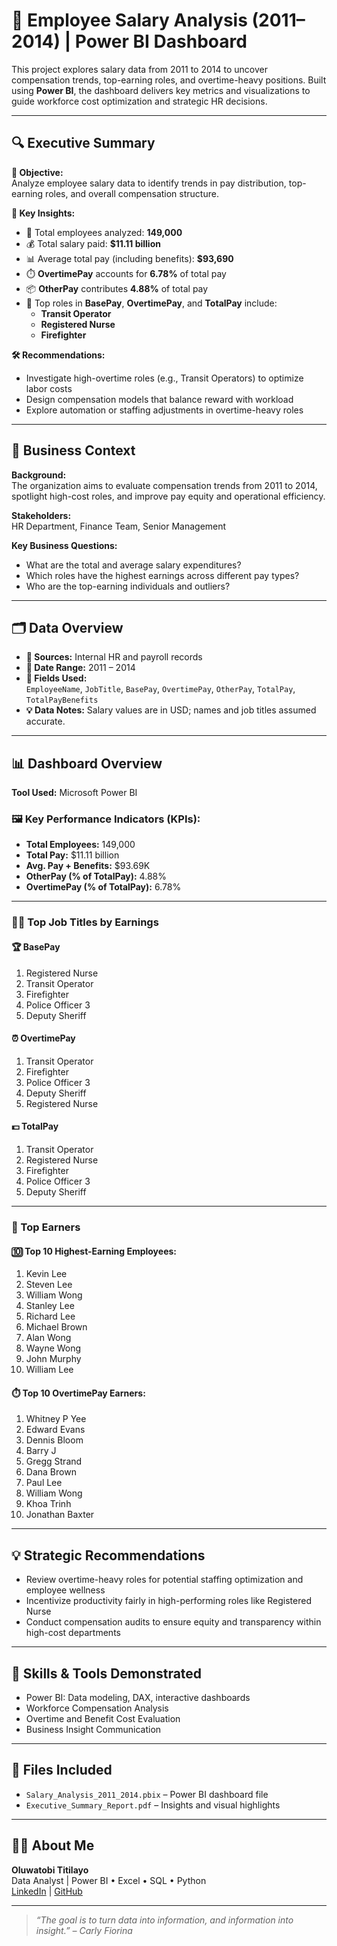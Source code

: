 # 💼 Employee Salary Analysis (2011–2014) | Power BI Dashboard

This project explores salary data from 2011 to 2014 to uncover compensation trends, top-earning roles, and overtime-heavy positions. Built using **Power BI**, the dashboard delivers key metrics and visualizations to guide workforce cost optimization and strategic HR decisions.

---

## 🔍 Executive Summary

**🎯 Objective:**  
Analyze employee salary data to identify trends in pay distribution, top-earning roles, and overall compensation structure.

**📌 Key Insights:**
- 👥 Total employees analyzed: **149,000**
- 💰 Total salary paid: **$11.11 billion**
- 📊 Average total pay (including benefits): **$93,690**
- ⏱️ **OvertimePay** accounts for **6.78%** of total pay
- 📦 **OtherPay** contributes **4.88%** of total pay
- 🥇 Top roles in **BasePay**, **OvertimePay**, and **TotalPay** include:
  - **Transit Operator**
  - **Registered Nurse**
  - **Firefighter**

**🛠 Recommendations:**
- Investigate high-overtime roles (e.g., Transit Operators) to optimize labor costs
- Design compensation models that balance reward with workload
- Explore automation or staffing adjustments in overtime-heavy roles

---

## 🧭 Business Context

**Background:**  
The organization aims to evaluate compensation trends from 2011 to 2014, spotlight high-cost roles, and improve pay equity and operational efficiency.

**Stakeholders:**  
HR Department, Finance Team, Senior Management

**Key Business Questions:**
- What are the total and average salary expenditures?
- Which roles have the highest earnings across different pay types?
- Who are the top-earning individuals and outliers?

---

## 🗂️ Data Overview

- **📁 Sources:** Internal HR and payroll records
- **📅 Date Range:** 2011 – 2014
- **🧾 Fields Used:**  
  `EmployeeName`, `JobTitle`, `BasePay`, `OvertimePay`, `OtherPay`, `TotalPay`, `TotalPayBenefits`
- **💡 Data Notes:** Salary values are in USD; names and job titles assumed accurate.

---

## 📊 Dashboard Overview

**Tool Used:** Microsoft Power BI

### 🖼️ Key Performance Indicators (KPIs):
- **Total Employees:** 149,000
- **Total Pay:** $11.11 billion
- **Avg. Pay + Benefits:** $93.69K
- **OtherPay (% of TotalPay):** 4.88%
- **OvertimePay (% of TotalPay):** 6.78%

---

### 🧑‍💼 Top Job Titles by Earnings

#### 🏆 BasePay
1. Registered Nurse  
2. Transit Operator  
3. Firefighter  
4. Police Officer 3  
5. Deputy Sheriff

#### ⏰ OvertimePay
1. Transit Operator  
2. Firefighter  
3. Police Officer 3  
4. Deputy Sheriff  
5. Registered Nurse

#### 💵 TotalPay
1. Transit Operator  
2. Registered Nurse  
3. Firefighter  
4. Police Officer 3  
5. Deputy Sheriff

---

### 💸 Top Earners

#### 🔟 Top 10 Highest-Earning Employees:
1. Kevin Lee  
2. Steven Lee  
3. William Wong  
4. Stanley Lee  
5. Richard Lee  
6. Michael Brown  
7. Alan Wong  
8. Wayne Wong  
9. John Murphy  
10. William Lee

#### ⏱️ Top 10 OvertimePay Earners:
1. Whitney P Yee  
2. Edward Evans  
3. Dennis Bloom  
4. Barry J  
5. Gregg Strand  
6. Dana Brown  
7. Paul Lee  
8. William Wong  
9. Khoa Trinh  
10. Jonathan Baxter

---

## 💡 Strategic Recommendations

- Review overtime-heavy roles for potential staffing optimization and employee wellness
- Incentivize productivity fairly in high-performing roles like Registered Nurse
- Conduct compensation audits to ensure equity and transparency within high-cost departments

---

## 🧠 Skills & Tools Demonstrated

- Power BI: Data modeling, DAX, interactive dashboards
- Workforce Compensation Analysis
- Overtime and Benefit Cost Evaluation
- Business Insight Communication

---

## 📁 Files Included

- `Salary_Analysis_2011_2014.pbix` – Power BI dashboard file
- `Executive_Summary_Report.pdf` – Insights and visual highlights

---

## 🙋‍♂️ About Me

**Oluwatobi Titilayo**  
Data Analyst | Power BI • Excel • SQL • Python  
[LinkedIn](https://www.linkedin.com/in/titilayo-oluwatobi/) | [GitHub](https://github.com/Oluwatobi-Data)

---

> _“The goal is to turn data into information, and information into insight.” – Carly Fiorina_

